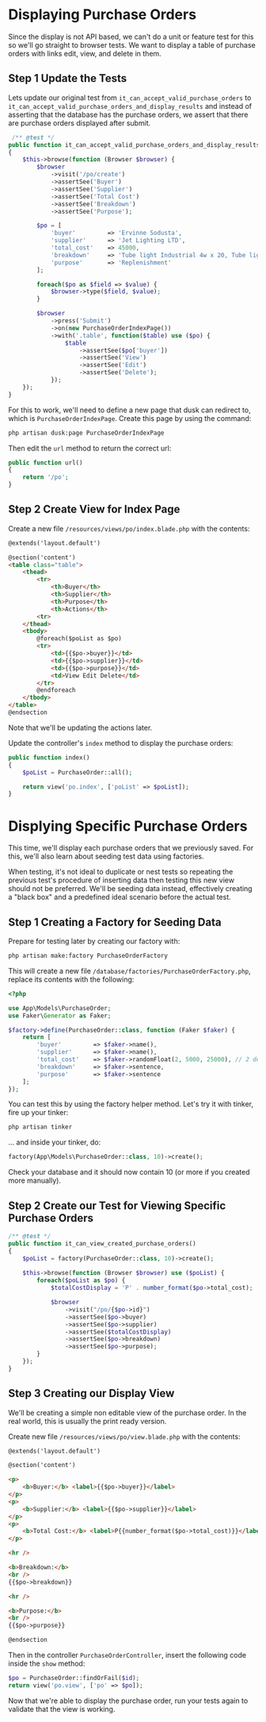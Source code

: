 # Displaying Purchase Orders

Since the display is not API based, we can't do a unit or feature test for this so we'll go straight to browser tests. We want to display a table of purchase orders with links edit, view, and delete in them.

## Step 1 Update the Tests

Lets update our original test from `it_can_accept_valid_purchase_orders` to `it_can_accept_valid_purchase_orders_and_display_results` and instead of asserting that the database has the purchase orders, we assert that there are purchase orders displayed after submit.

```php
 /** @test */
public function it_can_accept_valid_purchase_orders_and_display_results()
{
    $this->browse(function (Browser $browser) {
        $browser
            ->visit('/po/create')
            ->assertSee('Buyer')
            ->assertSee('Supplier')
            ->assertSee('Total Cost')
            ->assertSee('Breakdown')
            ->assertSee('Purpose');

        $po = [
            'buyer'         => 'Ervinne Sodusta',
            'supplier'      => 'Jet Lighting LTD',
            'total_cost'    => 45000,
            'breakdown'     => 'Tube light Industrial 4w x 20, Tube light Industrial 7w x 15',
            'purpose'       => 'Replenishment'
        ];

        foreach($po as $field => $value) {
            $browser->type($field, $value);
        }

        $browser
            ->press('Submit')
            ->on(new PurchaseOrderIndexPage())
            ->with('.table', function($table) use ($po) {
                $table
                    ->assertSee($po['buyer'])
                    ->assertSee('View')
                    ->assertSee('Edit')
                    ->assertSee('Delete');
            });
    });
}   
```

For this to work, we'll need to define a new page that dusk can redirect to, which is `PurchaseOrderIndexPage`. Create this page by using the command:

```bash
php artisan dusk:page PurchaseOrderIndexPage
```

Then edit the `url` method to return the correct url:

```php
public function url()
{
    return '/po';
}
```

## Step 2 Create View for Index Page

Create a new file `/resources/views/po/index.blade.php` with the contents:
```html
@extends('layout.default')

@section('content')
<table class="table">
    <thead>
        <tr>
            <th>Buyer</th>
            <th>Supplier</th>
            <th>Purpose</th>
            <th>Actions</th>
        <tr>
    </thead>
    <tbody>
        @foreach($poList as $po)
        <tr>
            <td>{{$po->buyer}}</td>
            <td>{{$po->supplier}}</td>
            <td>{{$po->purpose}}</td>
            <td>View Edit Delete</td>
        </tr>
        @endforeach
    </tbody>
</table>
@endsection
```

Note that we'll be updating the actions later.

Update the controller's `index` method to display the purchase orders:

```php
public function index()
{
    $poList = PurchaseOrder::all();

    return view('po.index', ['poList' => $poList]);
}
```

# Displying Specific Purchase Orders

This time, we'll display each purchase orders that we previously saved. For this, we'll also learn about seeding test data using factories.

When testing, it's not ideal to duplicate or nest tests so repeating the previous test's procedure of inserting data then testing this new view should not be preferred. We'll be seeding data instead, effectively creating a "black box" and a predefined ideal scenario before the actual test.

## Step 1 Creating a Factory for Seeding Data

Prepare for testing later by creating our factory with:

```bash
php artisan make:factory PurchaseOrderFactory
```

This will create a new file `/database/factories/PurchaseOrderFactory.php`, replace its contents with the following:

```php
<?php

use App\Models\PurchaseOrder;
use Faker\Generator as Faker;

$factory->define(PurchaseOrder::class, function (Faker $faker) {
    return [
        'buyer'         => $faker->name(),
        'supplier'      => $faker->name(),
        'total_cost'    => $faker->randomFloat(2, 5000, 25000), // 2 decimal points, ranged from 5,000 to 25,000
        'breakdown'     => $faker->sentence,
        'purpose'       => $faker->sentence
    ];
});

```

You can test this by using the factory helper method. Let's try it with tinker, fire up your tinker:

```bash
php artisan tinker
```

... and inside your tinker, do:

```php
factory(App\Models\PurchaseOrder::class, 10)->create();
```

Check your database and it should now contain 10 (or more if you created more manually).

## Step 2 Create our Test for Viewing Specific Purchase Orders

```php
/** @test */
public function it_can_view_created_purchase_orders()
{
    $poList = factory(PurchaseOrder::class, 10)->create();
    
    $this->browse(function (Browser $browser) use ($poList) {
        foreach($poList as $po) {
            $totalCostDisplay = 'P' . number_format($po->total_cost);

            $browser
                ->visit("/po/{$po->id}")
                ->assertSee($po->buyer)
                ->assertSee($po->supplier)
                ->assertSee($totalCostDisplay)
                ->assertSee($po->breakdown)
                ->assertSee($po->purpose);
        }
    });        
}
```

## Step 3 Creating our Display View

We'll be creating a simple non editable view of the purchase order. In the real world, this is usually the print ready version.

Create new file `/resources/views/po/view.blade.php` with the contents:
```html
@extends('layout.default')

@section('content')

<p>
    <b>Buyer:</b> <label>{{$po->buyer}}</label>
</p>
<p>
    <b>Supplier:</b> <label>{{$po->supplier}}</label>
</p>
<p>
    <b>Total Cost:</b> <label>P{{number_format($po->total_cost)}}</label>
</p>

<hr />

<b>Breakdown:</b>
<br />
{{$po->breakdown}}

<hr />

<b>Purpose:</b>
<br />
{{$po->purpose}}

@endsection 
```

Then in the controller `PurchaseOrderController`, insert the following code inside the `show` method:
```php
$po = PurchaseOrder::findOrFail($id);
return view('po.view', ['po' => $po]);
```

Now that we're able to display the purchase order, run your tests again to validate that the view is working.

